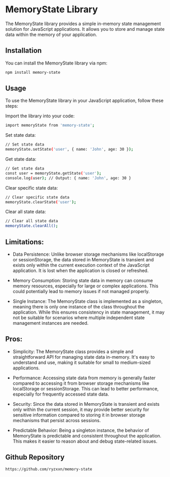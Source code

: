 # MemoryState Library

The MemoryState library provides a simple in-memory state management solution for JavaScript applications. It allows you to store and manage state data within the memory of your application.

## Installation

You can install the MemoryState library via npm:

```bash
npm install memory-state
```

## Usage
To use the MemoryState library in your JavaScript application, follow these steps:

Import the library into your code:
```bash
import memoryState from 'memory-state';

```

Set state data:
```bash
// Set state data
memoryState.setState('user', { name: 'John', age: 30 });
```

Get state data:
```bash
// Get state data
const user = memoryState.getState('user');
console.log(user); // Output: { name: 'John', age: 30 }
```

Clear specific state data:
```bash
// Clear specific state data
memoryState.clearState('user');
```

Clear all state data:
```bash
// Clear all state data
memoryState.clearAll();
```

## Limitations:
- Data Persistence: Unlike browser storage mechanisms like localStorage or sessionStorage, the data stored in MemoryState is transient and exists only within the current execution context of the JavaScript application. It is lost when the application is closed or refreshed.

- Memory Consumption: Storing state data in memory can consume memory resources, especially for large or complex applications. This could potentially lead to memory issues if not managed properly.

- Single Instance: The MemoryState class is implemented as a singleton, meaning there is only one instance of the class throughout the application. While this ensures consistency in state management, it may not be suitable for scenarios where multiple independent state management instances are needed.

## Pros:
- Simplicity: The MemoryState class provides a simple and straightforward API for managing state data in-memory. It's easy to understand and use, making it suitable for small to medium-sized applications.

- Performance: Accessing state data from memory is generally faster compared to accessing it from browser storage mechanisms like localStorage or sessionStorage. This can lead to better performance, especially for frequently accessed state data.

- Security: Since the data stored in MemoryState is transient and exists only within the current session, it may provide better security for sensitive information compared to storing it in browser storage mechanisms that persist across sessions.

- Predictable Behavior: Being a singleton instance, the behavior of MemoryState is predictable and consistent throughout the application. This makes it easier to reason about and debug state-related issues.

## Github Repository
```Bash
https://github.com/ryzxxn/memory-state
```